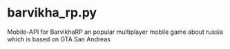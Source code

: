 # barvikha_rp.py
Mobile-API for BarvikhaRP an popular multiplayer mobile game about russia which is based on GTA San Andreas
